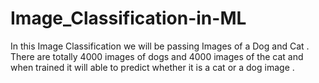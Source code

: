 # Image_Classification-in-ML
In this Image Classification we will be passing Images of a Dog and Cat . There are totally 4000 images of dogs and 4000 images of the cat and when  trained it will able to predict whether it is a cat or a dog image .
